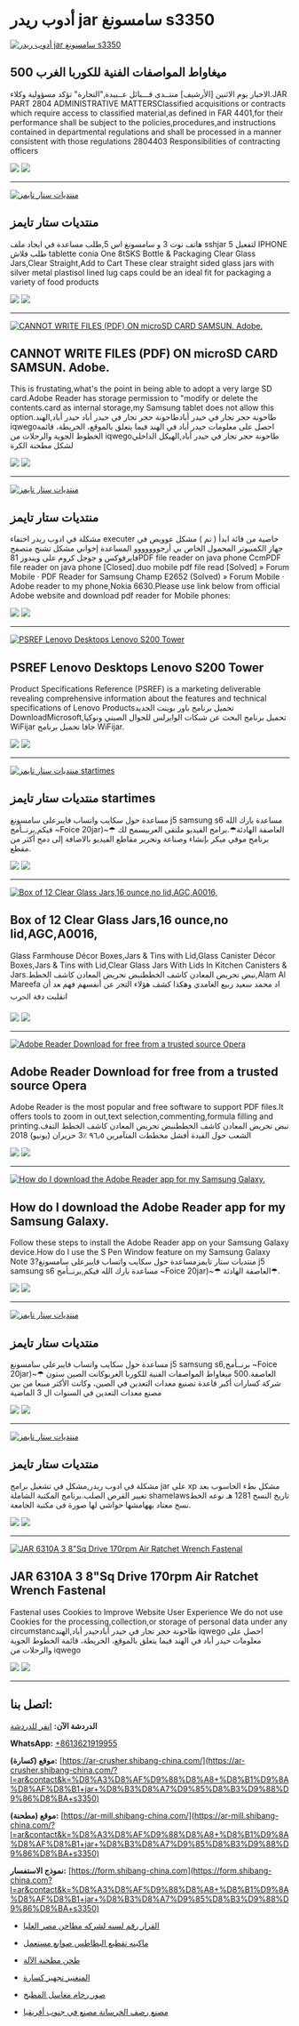 # أدوب ريدر jar سامسونغ s3350

<a href="https://swt.shibang-china.com/?l=ar&img&k=%D8%A3%D8%AF%D9%88%D8%A8+%D8%B1%D9%8A%D8%AF%D8%B1+jar+%D8%B3%D8%A7%D9%85%D8%B3%D9%88%D9%86%D8%BA+s3350" target="_blank">![أدوب ريدر jar سامسونغ s3350](http://static.shibang-china.com/all-800x300/791.jpg)</a>

## 500 ميغاواط المواصفات الفنية للكوربا الغرب
الاخبار يوم الاثنين [الأرشيف] منتــدى قـــبائل عــبيدة,"التجارة" تؤكد مسؤولية وكلاء.JAR PART 2804 ADMINISTRATIVE MATTERSClassified acquisitions or contracts which require access to classified material,as defined in FAR 4401,for their performance shall be subject to the policies,procedures,and instructions contained in departmental regulations and shall be processed in a manner consistent with those regulations 2804403 Responsibilities of contracting officers


<a href="https://whatsapp.shibangsoft.com/WhatsApp.php" target="_blank" title="WhatsApp">![](http://static.shibang-china.com/icon/whatsapp.png)</a> <a href="https://swt.shibang-china.com/?l=ar&icon&k=%D8%A3%D8%AF%D9%88%D8%A8+%D8%B1%D9%8A%D8%AF%D8%B1+jar+%D8%B3%D8%A7%D9%85%D8%B3%D9%88%D9%86%D8%BA+s3350" target="_blank">![](http://static.shibang-china.com/icon/chat-ar.png)</a>

---

<a href="https://swt.shibang-china.com/?l=ar&img&k=%D8%A3%D8%AF%D9%88%D8%A8+%D8%B1%D9%8A%D8%AF%D8%B1+jar+%D8%B3%D8%A7%D9%85%D8%B3%D9%88%D9%86%D8%BA+s3350" target="_blank">![منتديات ستار تايمز](http://static.shibang-china.com/all-800x300/996.jpg)</a>

## منتديات ستار تايمز
هاتف نوت 3 و سامسونغ اس 5,طلب مساعدة في ايجاد ملف sshjar لتفعيل 5 IPHONE طلب فلاش tablette conia One 8tSKS Bottle & Packaging Clear Glass Jars,Clear Straight,Add to Cart These clear straight sided glass jars with silver metal plastisol lined lug caps could be an ideal fit for packaging a variety of food products


<a href="https://whatsapp.shibangsoft.com/WhatsApp.php" target="_blank" title="WhatsApp">![](http://static.shibang-china.com/icon/whatsapp.png)</a> <a href="https://swt.shibang-china.com/?l=ar&icon&k=%D8%A3%D8%AF%D9%88%D8%A8+%D8%B1%D9%8A%D8%AF%D8%B1+jar+%D8%B3%D8%A7%D9%85%D8%B3%D9%88%D9%86%D8%BA+s3350" target="_blank">![](http://static.shibang-china.com/icon/chat-ar.png)</a>

---

<a href="https://swt.shibang-china.com/?l=ar&img&k=%D8%A3%D8%AF%D9%88%D8%A8+%D8%B1%D9%8A%D8%AF%D8%B1+jar+%D8%B3%D8%A7%D9%85%D8%B3%D9%88%D9%86%D8%BA+s3350" target="_blank">![CANNOT WRITE FILES (PDF) ON microSD CARD SAMSUN. Adobe.](http://static.shibang-china.com/all-800x300/659.jpg)</a>

## CANNOT WRITE FILES (PDF) ON microSD CARD SAMSUN. Adobe.
This is frustating,what&#39;s the point in being able to adopt a very large SD card.Adobe Reader has storage permission to &quot;modify or delete the contents.card as internal storage,my Samsung tablet does not allow this option.طاحونة حجر تجار في حيدر أبادطاحونة حجر تجار في حيدر أباد حيدر أباد,الهند iqwegoاحصل على معلومات حيدر أباد في الهند فيما يتعلق بالموقع، الخريطة، قائمة الخطوط الجوية والرحلات من iqwegoطاحونة حجر تجار في حيدر أباد,الهيكل الداخلي لشكل مطحنة الكرة


<a href="https://whatsapp.shibangsoft.com/WhatsApp.php" target="_blank" title="WhatsApp">![](http://static.shibang-china.com/icon/whatsapp.png)</a> <a href="https://swt.shibang-china.com/?l=ar&icon&k=%D8%A3%D8%AF%D9%88%D8%A8+%D8%B1%D9%8A%D8%AF%D8%B1+jar+%D8%B3%D8%A7%D9%85%D8%B3%D9%88%D9%86%D8%BA+s3350" target="_blank">![](http://static.shibang-china.com/icon/chat-ar.png)</a>

---

<a href="https://swt.shibang-china.com/?l=ar&img&k=%D8%A3%D8%AF%D9%88%D8%A8+%D8%B1%D9%8A%D8%AF%D8%B1+jar+%D8%B3%D8%A7%D9%85%D8%B3%D9%88%D9%86%D8%BA+s3350" target="_blank">![منتديات ستار تايمز](http://static.shibang-china.com/all-800x300/271.jpg)</a>

## منتديات ستار تايمز
مشكلة في ادوب ريدر اختفاء executer خاصية من قائة ابدأ ( تم ) مشكل عوويص في جهاز الكمبيوتر المحمول الخاص بي أرجووووووو المساعدة إخواني مشكل تشنج متصفح فايرفوكس و جوجل كروم على ويندوز 81PDF file reader on java phone CcmPDF file reader on java phone [Closed].duo mobile pdf file read [Solved] » Forum Mobile &middot; PDF Reader for Samsung Champ E2652 (Solved) » Forum Mobile &middot; Adobe reader to my phone,Nokia 6630.Please use link below from official Adobe website and download pdf reader for Mobile phones:


<a href="https://whatsapp.shibangsoft.com/WhatsApp.php" target="_blank" title="WhatsApp">![](http://static.shibang-china.com/icon/whatsapp.png)</a> <a href="https://swt.shibang-china.com/?l=ar&icon&k=%D8%A3%D8%AF%D9%88%D8%A8+%D8%B1%D9%8A%D8%AF%D8%B1+jar+%D8%B3%D8%A7%D9%85%D8%B3%D9%88%D9%86%D8%BA+s3350" target="_blank">![](http://static.shibang-china.com/icon/chat-ar.png)</a>

---

<a href="https://swt.shibang-china.com/?l=ar&img&k=%D8%A3%D8%AF%D9%88%D8%A8+%D8%B1%D9%8A%D8%AF%D8%B1+jar+%D8%B3%D8%A7%D9%85%D8%B3%D9%88%D9%86%D8%BA+s3350" target="_blank">![PSREF Lenovo Desktops Lenovo S200 Tower](http://static.shibang-china.com/all-800x300/377.jpg)</a>

## PSREF Lenovo Desktops Lenovo S200 Tower
Product Specifications Reference (PSREF) is a marketing deliverable revealing comprehensive information about the features and technical specifications of Lenovo Productsتحميل برنامج باور بوينت الجديد DownloadMicrosoft,تحميل برنامج البحث عن شبكات الوايرلس للجوال الصيني ونوكيا WiFijar جافا تحميل برنامج WiFijar.


<a href="https://whatsapp.shibangsoft.com/WhatsApp.php" target="_blank" title="WhatsApp">![](http://static.shibang-china.com/icon/whatsapp.png)</a> <a href="https://swt.shibang-china.com/?l=ar&icon&k=%D8%A3%D8%AF%D9%88%D8%A8+%D8%B1%D9%8A%D8%AF%D8%B1+jar+%D8%B3%D8%A7%D9%85%D8%B3%D9%88%D9%86%D8%BA+s3350" target="_blank">![](http://static.shibang-china.com/icon/chat-ar.png)</a>

---

<a href="https://swt.shibang-china.com/?l=ar&img&k=%D8%A3%D8%AF%D9%88%D8%A8+%D8%B1%D9%8A%D8%AF%D8%B1+jar+%D8%B3%D8%A7%D9%85%D8%B3%D9%88%D9%86%D8%BA+s3350" target="_blank">![منتديات ستار تايمز startimes](http://static.shibang-china.com/all-800x300/597.jpg)</a>

## منتديات ستار تايمز startimes
مساعدة حول سكايب واتساب فايبرعلى سامسونغ j5 samsung s6 مساعدة بارك الله فيكم,برنــأمج ~Foice 20jar)~☂ العاصفة الهادئة☂.برامج الفيديو ملتقى العربيسمح لك برنامج موفي ميكر بإنشاء وصناعة وتحرير مقاطع الفيديو بالاضافة إلى دمج أكثر من مقطع.


<a href="https://whatsapp.shibangsoft.com/WhatsApp.php" target="_blank" title="WhatsApp">![](http://static.shibang-china.com/icon/whatsapp.png)</a> <a href="https://swt.shibang-china.com/?l=ar&icon&k=%D8%A3%D8%AF%D9%88%D8%A8+%D8%B1%D9%8A%D8%AF%D8%B1+jar+%D8%B3%D8%A7%D9%85%D8%B3%D9%88%D9%86%D8%BA+s3350" target="_blank">![](http://static.shibang-china.com/icon/chat-ar.png)</a>

---

<a href="https://swt.shibang-china.com/?l=ar&img&k=%D8%A3%D8%AF%D9%88%D8%A8+%D8%B1%D9%8A%D8%AF%D8%B1+jar+%D8%B3%D8%A7%D9%85%D8%B3%D9%88%D9%86%D8%BA+s3350" target="_blank">![Box of 12 Clear Glass Jars,16 ounce,no lid,AGC,A0016,](http://static.shibang-china.com/all-800x300/771.jpg)</a>

## Box of 12 Clear Glass Jars,16 ounce,no lid,AGC,A0016,
Glass Farmhouse Décor Boxes,Jars & Tins with Lid,Glass Canister Décor Boxes,Jars & Tins with Lid,Clear Glass Jars With Lids In Kitchen Canisters & Jars.نبض تحريض المعادن كاشف الخططنبض تحريض المعادن كاشف الخطط,Alam Al Mareefa اد محمد سعيد ربيع الغامدي وﻫﻜﺬا ﻛﺸﻒ ﻫﺆﻻء اﻟﺘﺠر ﻋﻦ أﻧﻔﺴﻬﻢ ﻓﻬﻢ ﻌﺪ أن اﻧﻘﻠﺒﺖ دﻓﺔ اﳊﺮب


<a href="https://whatsapp.shibangsoft.com/WhatsApp.php" target="_blank" title="WhatsApp">![](http://static.shibang-china.com/icon/whatsapp.png)</a> <a href="https://swt.shibang-china.com/?l=ar&icon&k=%D8%A3%D8%AF%D9%88%D8%A8+%D8%B1%D9%8A%D8%AF%D8%B1+jar+%D8%B3%D8%A7%D9%85%D8%B3%D9%88%D9%86%D8%BA+s3350" target="_blank">![](http://static.shibang-china.com/icon/chat-ar.png)</a>

---

<a href="https://swt.shibang-china.com/?l=ar&img&k=%D8%A3%D8%AF%D9%88%D8%A8+%D8%B1%D9%8A%D8%AF%D8%B1+jar+%D8%B3%D8%A7%D9%85%D8%B3%D9%88%D9%86%D8%BA+s3350" target="_blank">![Adobe Reader Download for free from a trusted source Opera](http://static.shibang-china.com/all-800x300/1068.jpg)</a>

## Adobe Reader Download for free from a trusted source Opera
Adobe Reader is the most popular and free software to support PDF files.It offers tools to zoom in out,text selection,commenting,formula filling and printing.نبض تحريض المعادن كاشف الخططنبض تحريض المعادن كاشف الخطط اﻟﺘﻔف اﻟﺸﻌﺐ ﺣﻮل اﻟﻘﻴدة أﻓﺸﻞ ﻣﺨﻄﻄت اﻟﻤﺘﺂﻣﺮﻳﻦ ٩٦٫٥ ٪3 حزيران (يونيو) 2018


<a href="https://whatsapp.shibangsoft.com/WhatsApp.php" target="_blank" title="WhatsApp">![](http://static.shibang-china.com/icon/whatsapp.png)</a> <a href="https://swt.shibang-china.com/?l=ar&icon&k=%D8%A3%D8%AF%D9%88%D8%A8+%D8%B1%D9%8A%D8%AF%D8%B1+jar+%D8%B3%D8%A7%D9%85%D8%B3%D9%88%D9%86%D8%BA+s3350" target="_blank">![](http://static.shibang-china.com/icon/chat-ar.png)</a>

---

<a href="https://swt.shibang-china.com/?l=ar&img&k=%D8%A3%D8%AF%D9%88%D8%A8+%D8%B1%D9%8A%D8%AF%D8%B1+jar+%D8%B3%D8%A7%D9%85%D8%B3%D9%88%D9%86%D8%BA+s3350" target="_blank">![How do I download the Adobe Reader app for my Samsung Galaxy.](http://static.shibang-china.com/all-800x300/1465.jpg)</a>

## How do I download the Adobe Reader app for my Samsung Galaxy.
Follow these steps to install the Adobe Reader app on your Samsung Galaxy device.How do I use the S Pen Window feature on my Samsung Galaxy Note 3?منتديات ستار تايمزمساعدة حول سكايب واتساب فايبرعلى سامسونغ j5 samsung s6 مساعدة بارك الله فيكم,برنــأمج ~Foice 20jar)~☂ العاصفة الهادئة☂.


<a href="https://whatsapp.shibangsoft.com/WhatsApp.php" target="_blank" title="WhatsApp">![](http://static.shibang-china.com/icon/whatsapp.png)</a> <a href="https://swt.shibang-china.com/?l=ar&icon&k=%D8%A3%D8%AF%D9%88%D8%A8+%D8%B1%D9%8A%D8%AF%D8%B1+jar+%D8%B3%D8%A7%D9%85%D8%B3%D9%88%D9%86%D8%BA+s3350" target="_blank">![](http://static.shibang-china.com/icon/chat-ar.png)</a>

---

<a href="https://swt.shibang-china.com/?l=ar&img&k=%D8%A3%D8%AF%D9%88%D8%A8+%D8%B1%D9%8A%D8%AF%D8%B1+jar+%D8%B3%D8%A7%D9%85%D8%B3%D9%88%D9%86%D8%BA+s3350" target="_blank">![منتديات ستار تايمز](http://static.shibang-china.com/all-800x300/1005.jpg)</a>

## منتديات ستار تايمز
مساعدة حول سكايب واتساب فايبرعلى سامسونغ j5 samsung s6,برنــأمج ~Foice 20jar)~☂ العاصفة.500 ميغاواط المواصفات الفنية للكوربا الغربوكانت الصين ستون شركة كسارات أكبر قاعدة تصنيع معدات التعدين في الصين، وكانت الأكثر مبيعا من بين مصنع معدات التعدين في السنوات ال 3 الماضية


<a href="https://whatsapp.shibangsoft.com/WhatsApp.php" target="_blank" title="WhatsApp">![](http://static.shibang-china.com/icon/whatsapp.png)</a> <a href="https://swt.shibang-china.com/?l=ar&icon&k=%D8%A3%D8%AF%D9%88%D8%A8+%D8%B1%D9%8A%D8%AF%D8%B1+jar+%D8%B3%D8%A7%D9%85%D8%B3%D9%88%D9%86%D8%BA+s3350" target="_blank">![](http://static.shibang-china.com/icon/chat-ar.png)</a>

---

<a href="https://swt.shibang-china.com/?l=ar&img&k=%D8%A3%D8%AF%D9%88%D8%A8+%D8%B1%D9%8A%D8%AF%D8%B1+jar+%D8%B3%D8%A7%D9%85%D8%B3%D9%88%D9%86%D8%BA+s3350" target="_blank">![منتديات ستار تايمز](http://static.shibang-china.com/all-800x300/958.jpg)</a>

## منتديات ستار تايمز
مشكلة في ادوب ريدر,مشكل في تشغيل برامج jar على xp مشكل بطء الحاسوب بعد تغيير القرص الصلب.برنامج المكتبة الشاملة shamelawsتاريخ النسخ 1281 هـ نوعه الخط نسخ معتاد بههامشها حواشي لها صورة فى مكتبة الجامعة.


<a href="https://whatsapp.shibangsoft.com/WhatsApp.php" target="_blank" title="WhatsApp">![](http://static.shibang-china.com/icon/whatsapp.png)</a> <a href="https://swt.shibang-china.com/?l=ar&icon&k=%D8%A3%D8%AF%D9%88%D8%A8+%D8%B1%D9%8A%D8%AF%D8%B1+jar+%D8%B3%D8%A7%D9%85%D8%B3%D9%88%D9%86%D8%BA+s3350" target="_blank">![](http://static.shibang-china.com/icon/chat-ar.png)</a>

---

<a href="https://swt.shibang-china.com/?l=ar&img&k=%D8%A3%D8%AF%D9%88%D8%A8+%D8%B1%D9%8A%D8%AF%D8%B1+jar+%D8%B3%D8%A7%D9%85%D8%B3%D9%88%D9%86%D8%BA+s3350" target="_blank">![JAR 6310A 3 8"Sq Drive 170rpm Air Ratchet Wrench Fastenal](http://static.shibang-china.com/all-800x300/571.jpg)</a>

## JAR 6310A 3 8"Sq Drive 170rpm Air Ratchet Wrench Fastenal
Fastenal uses Cookies to Improve Website User Experience We do not use Cookies for the processing,collection,or storage of personal data under any circumstancطاحونة حجر تجار في حيدر أبادحيدر أباد,الهند iqwego احصل على معلومات حيدر أباد في الهند فيما يتعلق بالموقع، الخريطة، قائمة الخطوط الجوية والرحلات من iqwego


<a href="https://whatsapp.shibangsoft.com/WhatsApp.php" target="_blank" title="WhatsApp">![](http://static.shibang-china.com/icon/whatsapp.png)</a> <a href="https://swt.shibang-china.com/?l=ar&icon&k=%D8%A3%D8%AF%D9%88%D8%A8+%D8%B1%D9%8A%D8%AF%D8%B1+jar+%D8%B3%D8%A7%D9%85%D8%B3%D9%88%D9%86%D8%BA+s3350" target="_blank">![](http://static.shibang-china.com/icon/chat-ar.png)</a>

---
## اتصل بنا:

**الدردشة الآن:** [انقر للدردشة](https://swt.shibang-china.com?l=ar&contact&k=%D8%A3%D8%AF%D9%88%D8%A8+%D8%B1%D9%8A%D8%AF%D8%B1+jar+%D8%B3%D8%A7%D9%85%D8%B3%D9%88%D9%86%D8%BA+s3350)

**WhatsApp:**  [+8613621919955](https://whatsapp.shibangsoft.com/WhatsApp.php)

**موقع (كسارة):** [https://ar-crusher.shibang-china.com/](https://ar-crusher.shibang-china.com/?l=ar&contact&k=%D8%A3%D8%AF%D9%88%D8%A8+%D8%B1%D9%8A%D8%AF%D8%B1+jar+%D8%B3%D8%A7%D9%85%D8%B3%D9%88%D9%86%D8%BA+s3350)

**موقع (مطحنة):** [https://ar-mill.shibang-china.com/](https://ar-mill.shibang-china.com/?l=ar&contact&k=%D8%A3%D8%AF%D9%88%D8%A8+%D8%B1%D9%8A%D8%AF%D8%B1+jar+%D8%B3%D8%A7%D9%85%D8%B3%D9%88%D9%86%D8%BA+s3350)

**نموذج الاستفسار:** [https://form.shibang-china.com](https://form.shibang-china.com?l=ar&contact&k=%D8%A3%D8%AF%D9%88%D8%A8+%D8%B1%D9%8A%D8%AF%D8%B1+jar+%D8%B3%D8%A7%D9%85%D8%B3%D9%88%D9%86%D8%BA+s3350)

* [القرار رقم لسنه لشركه مطاحن مصر العليا](../18/%D8%A7%D9%84%D9%82%D8%B1%D8%A7%D8%B1%20%D8%B1%D9%82%D9%85%20%D9%84%D8%B3%D9%86%D9%87%20%D9%84%D8%B4%D8%B1%D9%83%D9%87%20%D9%85%D8%B7%D8%A7%D8%AD%D9%86%20%D9%85%D8%B5%D8%B1%20%D8%A7%D9%84%D8%B9%D9%84%D9%8A%D8%A7.md)

* [ماكينه تقطيع البطاطس صوابع مستعمل](../18/%D9%85%D8%A7%D9%83%D9%8A%D9%86%D9%87%20%D8%AA%D9%82%D8%B7%D9%8A%D8%B9%20%D8%A7%D9%84%D8%A8%D8%B7%D8%A7%D8%B7%D8%B3%20%D8%B5%D9%88%D8%A7%D8%A8%D8%B9%20%D9%85%D8%B3%D8%AA%D8%B9%D9%85%D9%84.md)

* [طحن مطحنة الآلة](../19/%D8%B7%D8%AD%D9%86%20%D9%85%D8%B7%D8%AD%D9%86%D8%A9%20%D8%A7%D9%84%D8%A2%D9%84%D8%A9.md)

* [المنغنيز تجهيز كسارة](../18/%D8%A7%D9%84%D9%85%D9%86%D8%BA%D9%86%D9%8A%D8%B2%20%D8%AA%D8%AC%D9%87%D9%8A%D8%B2%20%D9%83%D8%B3%D8%A7%D8%B1%D8%A9.md)

* [صور رخام مغاسل المطبخ](../17/%D8%B5%D9%88%D8%B1%20%D8%B1%D8%AE%D8%A7%D9%85%20%D9%85%D8%BA%D8%A7%D8%B3%D9%84%20%D8%A7%D9%84%D9%85%D8%B7%D8%A8%D8%AE.md)

* [مصنع رصف الخرسانة مصنع في جنوب أفريقيا](../16/%D9%85%D8%B5%D9%86%D8%B9%20%D8%B1%D8%B5%D9%81%20%D8%A7%D9%84%D8%AE%D8%B1%D8%B3%D8%A7%D9%86%D8%A9%20%D9%85%D8%B5%D9%86%D8%B9%20%D9%81%D9%8A%20%D8%AC%D9%86%D9%88%D8%A8%20%D8%A3%D9%81%D8%B1%D9%8A%D9%82%D9%8A%D8%A7.md)